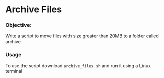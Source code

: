# Archive Files

### Objective:

Write a script to move files with size greater than 20MB to a folder called archive.

### Usage
To use the script download `archive_files.sh` and run it using a Linux terminal
